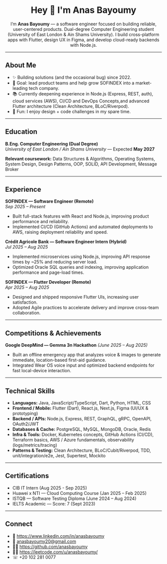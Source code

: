 <h1 align="center">Hey 👋 I'm Anas Bayoumy</h1>

<p align="center">
I’m <strong>Anas Bayoumy</strong> — a software engineer focused on building reliable, user-centered products.  
Dual-degree Computer Engineering student (University of East London & Ain Shams University).  
I build cross-platform apps with Flutter, design UX in Figma, and develop cloud-ready backends with Node.js.
</p>

---

## About Me

- ✨ Building solutions (and the occasional bug) since 2022.  
- 🎯 Goal: lead product teams and help grow SOFINDEX into a market-leading tech company.  
- 📚 Currently deepening experience in Node.js (Express, REST, auth), cloud services (AWS), CI/CD and DevOps Concepts,and advanced Flutter architecture (Clean Architecture, BLoC/Riverpod).  
- 🎲 Fun: I enjoy design + code challenges in my spare time.

---

## Education

**B.Eng. Computer Engineering (Dual Degree)**  
*University of East London / Ain Shams University* — Expected **May 2027**

**Relevant coursework:** Data Structures & Algorithms, Operating Systems, System Design, Design Patterns, OOP, SOLID, API Development, Message Broker

---

## Experience

**SOFINDEX — Software Engineer (Remote)**  
*Sep 2025 – Present*  
- Built full-stack features with React and Node.js, improving product performance and reliability.  
- Implemented CI/CD (GitHub Actions) and automated deployments to AWS, raising deployment reliability and speed.

**Crédit Agricole Bank — Software Engineer Intern (Hybrid)**  
*Jul 2025 – Aug 2025*  
- Implemented microservices using Node.js, improving API response times by ~25% and reducing server load.  
- Optimized Oracle SQL queries and indexing, improving application performance and page-load times.

**SOFINDEX — Flutter Developer (Remote)**  
*Apr 2025 – Aug 2025*  
- Designed and shipped responsive Flutter UIs, increasing user satisfaction.  
- Adopted Agile practices to accelerate delivery and improve cross-team collaboration.

---

## Competitions & Achievements

**Google DeepMind — Gemma 3n Hackathon** *(June 2025 – Aug 2025)*  
- Built an offline emergency app that analyzes voice & images to generate immediate, location-based first-aid guidance.  
- Integrated Wear OS voice input and optimized backend endpoints for fast local-device interaction.  

---

## Technical Skills

- **Languages:** Java, JavaScript/TypeScript, Dart, Python, HTML, CSS  
- **Frontend / Mobile:** Flutter (Dart), React.js, Next.js, Figma (UI/UX & prototyping)  
- **Backend / APIs:** Node.js, Express, REST, GraphQL, gRPC, OpenAPI, OAuth2/JWT  
- **Databases & Cache:** PostgreSQL, MySQL, MongoDB, Oracle, Redis  
- **Infra & Tools:** Docker, Kubernetes concepts, GitHub Actions (CI/CD), Terraform basics, AWS / Azure fundamentals, observability (logs/metrics/tracing)  
- **Patterns & Testing:** Clean Architecture, BLoC/Cubit/Riverpod, TDD, unit/integration/e2e, Jest, Supertest, Mockito

---

## Certifications

- CIB IT Intern (Aug 2025 - Sep 2025)
- Huawei x NTI — Cloud Computing Course (Jan 2025 – Feb 2025)  
- ISTQB — Software Testing Diploma (June 2024 – Aug 2024)  
- IELTS Academic — Score: 7 (Sept 2023)

---

## Connect

- 💼 https://www.linkedin.com/in/anasbayoumy  
- 📧 anasbayoumy20@gmail.com  
- 🧑‍💻 https://github.com/anasbayoumy
- 🧑‍💻 https://leetcode.com/u/anasbayoumy/
- ☏ +20 102 281 0077
